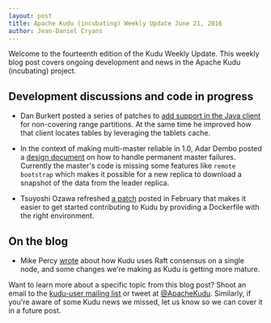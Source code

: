 ```yaml
---
layout: post
title: Apache Kudu (incubating) Weekly Update June 21, 2016
author: Jean-Daniel Cryans
---
```

Welcome to the fourteenth edition of the Kudu Weekly Update. This weekly blog post
covers ongoing development and news in the Apache Kudu (incubating) project.

## Development discussions and code in progress

* Dan Burkert posted a series of patches to [add support in the Java client](https://gerrit.cloudera.org/#/c/3388/)
  for non-covering range partitions. At the same time he improved how that client locates tables by
  leveraging the tablets cache.

* In the context of making multi-master reliable in 1.0, Adar Dembo posted a [design document](https://gerrit.cloudera.org/#/c/3393/)
  on how to handle permanent master failures. Currently the master's code is missing some features
  like `remote bootstrap` which makes it possible for a new replica to download a snapshot of the data
  from the leader replica.

* Tsuyoshi Ozawa refreshed [a patch](https://gerrit.cloudera.org/#/c/2162/) posted in February that
  makes it easier to get started contributing to Kudu by providing a Dockerfile with the right
  environment.

## On the blog

* Mike Percy [wrote](http://getkudu.io/2016/06/17/raft-consensus-single-node.html) about how Kudu
  uses Raft consensus on a single node, and some changes we're making as Kudu is getting more mature.

<!--more-->

Want to learn more about a specific topic from this blog post? Shoot an email to the
[kudu-user mailing list](mailto:user@kudu.incubator.apache.org) or
tweet at [@ApacheKudu](https://twitter.com/ApacheKudu). Similarly, if you're
aware of some Kudu news we missed, let us know so we can cover it in
a future post.
